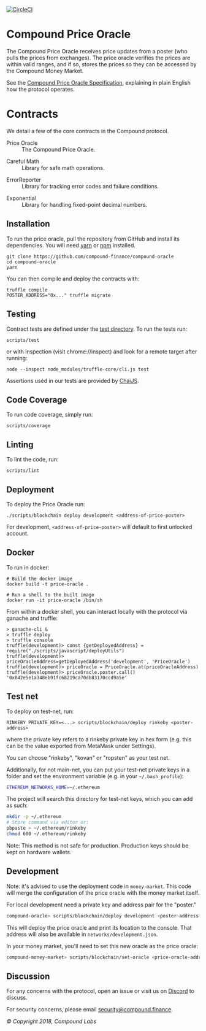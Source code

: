 [![CircleCI](https://circleci.com/gh/compound-finance/compound-oracle.svg?style=svg)](https://circleci.com/gh/compound-finance/compound-oracle)

Compound Price Oracle
=====================

The Compound Price Oracle receives price updates from a poster (who pulls the prices from exchanges). The price oracle verifies the prices are within valid ranges, and if so, stores the prices so they can be accessed by the Compound Money Market.

See the [Compound Price Oracle Specification](https://github.com/compound-finance/compound-oracle/tree/master/docs/Oracle-Specification.pdf), explaining in plain English how the protocol operates.

Contracts
=========

We detail a few of the core contracts in the Compound protocol.

<dl>
  <dt>Price Oracle</dt>
  <dd>The Compound Price Oracle.</dd>
</dl>

<dl>
  <dt>Careful Math</dt>
  <dd>Library for safe math operations.</dd>
</dl>

<dl>
  <dt>ErrorReporter</dt>
  <dd>Library for tracking error codes and failure conditions.</dd>
</dl>

<dl>
  <dt>Exponential</dt>
  <dd>Library for handling fixed-point decimal numbers.</dd>
</dl>

Installation
------------
To run the price oracle, pull the repository from GitHub and install its dependencies. You will need [yarn](https://yarnpkg.com/lang/en/docs/install/) or [npm](https://docs.npmjs.com/cli/install) installed.

    git clone https://github.com/compound-finance/compound-oracle
    cd compound-oracle
    yarn

You can then compile and deploy the contracts with:

    truffle compile
    POSTER_ADDRESS="0x..." truffle migrate

Testing
-------
Contract tests are defined under the [test
directory](https://github.com/compound-finance/compound-oracle/tree/master/test). To run the tests run:

    scripts/test

or with inspection (visit chrome://inspect) and look for a remote target after running:

    node --inspect node_modules/truffle-core/cli.js test
    
Assertions used in our tests are provided by [ChaiJS](http://chaijs.com).

Code Coverage
-------------
To run code coverage, simply run:

    scripts/coverage

Linting
-------
To lint the code, run:

    scripts/lint

Deployment
----------
To deploy the Price Oracle run:

    ./scripts/blockchain deploy development <address-of-price-poster>

For development, `<address-of-price-poster>` will default to first unlocked account.

Docker
------

To run in docker:

    # Build the docker image
    docker build -t price-oracle .

    # Run a shell to the built image
    docker run -it price-oracle /bin/sh

From within a docker shell, you can interact locally with the protocol via ganache and truffle:

    > ganache-cli &
    > truffle deploy
    > truffle console
    truffle(development)> const {getDeployedAddress} = require("./scripts/javascript/deployUtils")
    truffle(development)> priceOracleAddress=getDeployedAddress('development', 'PriceOracle')
    truffle(development)> priceOracle = PriceOracle.at(priceOracleAddress)
    truffle(development)> priceOracle.poster.call()
    '0x842e5e1a348eb91fc68219ca70db83170ccd9a5e'

Test net
--------

To deploy on test-net, run:

    RINKEBY_PRIVATE_KEY=<...> scripts/blockchain/deploy rinkeby <poster-address>

where the private key refers to a rinkeby private key in hex form (e.g. this can be the value exported from MetaMask under Settings).

You can choose "rinkeby", "kovan" or "ropsten" as your test net.

Additionally, for not main-net, you can put your test-net private keys in a folder and set the environment variable (e.g. in your `~/.bash_profile`):

```sh
ETHEREUM_NETWORKS_HOME=~/.ethereum
```

The project will search this directory for test-net keys, which you can add as such:

```sh
mkdir -p ~/.ethereum
# Store command via editor or:
pbpaste > ~/.ethereum/rinkeby
chmod 600 ~/.ethereum/rinkeby
```

Note: This method is not safe for production. Production keys should be kept on hardware wallets.

Development
-----------

Note: it's advised to use the deployment code in `money-market`. This code will merge the configuration of the price oracle with the money market itself.

For local development need a private key and address pair for the "poster."

```bash
compound-oracle> scripts/blockchain/deploy development <poster-address> # deploys price oracle to local ganache
```

This will deploy the price oracle and print its location to the console. That address will also be available in `networks/development.json`.

In your money market, you'll need to set this new oracle as the price oracle:

```bash
compound-money-market> scripts/blockchain/set-oracle <price-oracle-address>
```

Discussion
----------

For any concerns with the protocol, open an issue or visit us on [Discord](https://discordapp.com/invite/874ntdw) to discuss.

For security concerns, please email [security@compound.finance](mailto:security@compound.finance).

_© Copyright 2018, Compound Labs_
